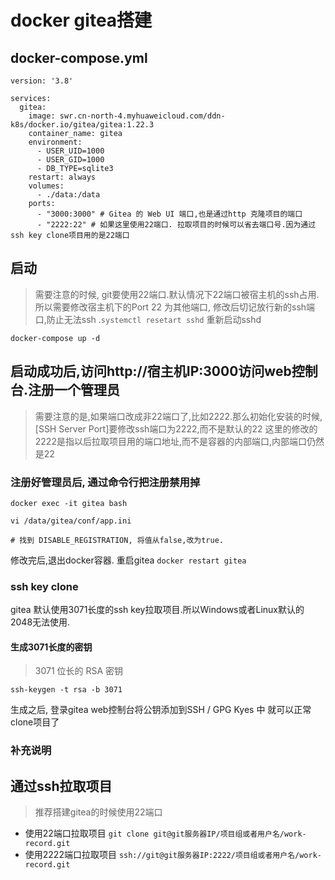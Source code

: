 # docker gitea搭建

## docker-compose.yml
```
version: '3.8'

services:
  gitea:
    image: swr.cn-north-4.myhuaweicloud.com/ddn-k8s/docker.io/gitea/gitea:1.22.3 
    container_name: gitea
    environment:
      - USER_UID=1000
      - USER_GID=1000
      - DB_TYPE=sqlite3  
    restart: always
    volumes:
      - ./data:/data
    ports:
      - "3000:3000" # Gitea 的 Web UI 端口,也是通过http 克隆项目的端口
      - "2222:22" # 如果这里使用22端口. 拉取项目的时候可以省去端口号.因为通过ssh key clone项目用的是22端口
```

## 启动
> 需要注意的时候, git要使用22端口.默认情况下22端口被宿主机的ssh占用.所以需要修改宿主机下的Port 22 为其他端口, 修改后切记放行新的ssh端口,防止无法ssh .`systemctl resetart sshd` 重新启动sshd
```
docker-compose up -d
```

## 启动成功后,访问http://宿主机IP:3000访问web控制台.注册一个管理员
> 需要注意的是,如果端口改成非22端口了,比如2222.那么初始化安装的时候, [SSH Server Port]要修改ssh端口为2222,而不是默认的22
> 这里的修改的2222是指以后拉取项目用的端口地址,而不是容器的内部端口,内部端口仍然是22
### 注册好管理员后, 通过命令行把注册禁用掉
```
docker exec -it gitea bash

vi /data/gitea/conf/app.ini

# 找到 DISABLE_REGISTRATION, 将值从false,改为true.
```
修改完后,退出docker容器. 重启gitea `docker restart gitea`

### ssh key clone
gitea 默认使用3071长度的ssh key拉取项目.所以Windows或者Linux默认的2048无法使用.

#### 生成3071长度的密钥
> 3071 位长的 RSA 密钥

```
ssh-keygen -t rsa -b 3071 
```
生成之后, 登录gitea web控制台将公钥添加到SSH / GPG Kyes 中
就可以正常clone项目了


### 补充说明
## 通过ssh拉取项目
> 推荐搭建gitea的时候使用22端口
- 使用22端口拉取项目 `git clone git@git服务器IP/项目组或者用户名/work-record.git`
- 使用2222端口拉取项目 `ssh://git@git服务器IP:2222/项目组或者用户名/work-record.git`
